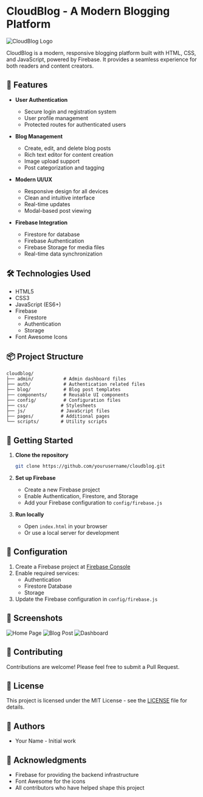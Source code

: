 # CloudBlog - A Modern Blogging Platform

![CloudBlog Logo](https://via.placeholder.com/150x150.png?text=CloudBlog)

CloudBlog is a modern, responsive blogging platform built with HTML, CSS, and JavaScript, powered by Firebase. It provides a seamless experience for both readers and content creators.

## 🌟 Features

- **User Authentication**
  - Secure login and registration system
  - User profile management
  - Protected routes for authenticated users

- **Blog Management**
  - Create, edit, and delete blog posts
  - Rich text editor for content creation
  - Image upload support
  - Post categorization and tagging

- **Modern UI/UX**
  - Responsive design for all devices
  - Clean and intuitive interface
  - Real-time updates
  - Modal-based post viewing

- **Firebase Integration**
  - Firestore for database
  - Firebase Authentication
  - Firebase Storage for media files
  - Real-time data synchronization

## 🛠️ Technologies Used

- HTML5
- CSS3
- JavaScript (ES6+)
- Firebase
  - Firestore
  - Authentication
  - Storage
- Font Awesome Icons

## 📦 Project Structure

```
cloudblog/
├── admin/           # Admin dashboard files
├── auth/            # Authentication related files
├── blog/            # Blog post templates
├── components/      # Reusable UI components
├── config/          # Configuration files
├── css/            # Stylesheets
├── js/             # JavaScript files
├── pages/          # Additional pages
└── scripts/        # Utility scripts
```

## 🚀 Getting Started

1. **Clone the repository**
   ```bash
   git clone https://github.com/yourusername/cloudblog.git
   ```

2. **Set up Firebase**
   - Create a new Firebase project
   - Enable Authentication, Firestore, and Storage
   - Add your Firebase configuration to `config/firebase.js`

3. **Run locally**
   - Open `index.html` in your browser
   - Or use a local server for development

## 🔧 Configuration

1. Create a Firebase project at [Firebase Console](https://console.firebase.google.com)
2. Enable required services:
   - Authentication
   - Firestore Database
   - Storage
3. Update the Firebase configuration in `config/firebase.js`

## 📱 Screenshots

![Home Page](https://via.placeholder.com/800x400.png?text=Home+Page)
![Blog Post](https://via.placeholder.com/800x400.png?text=Blog+Post)
![Dashboard](https://via.placeholder.com/800x400.png?text=Dashboard)

## 🤝 Contributing

Contributions are welcome! Please feel free to submit a Pull Request.

## 📄 License

This project is licensed under the MIT License - see the [LICENSE](LICENSE) file for details.

## 👥 Authors

- Your Name - Initial work

## 🙏 Acknowledgments

- Firebase for providing the backend infrastructure
- Font Awesome for the icons
- All contributors who have helped shape this project
